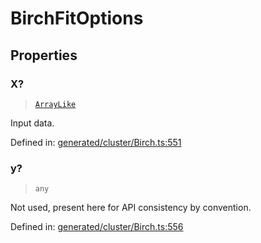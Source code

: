 # BirchFitOptions

## Properties

### X?

> [`ArrayLike`](../types/ArrayLike.md)

Input data.

Defined in:  [generated/cluster/Birch.ts:551](https://github.com/transitive-bullshit/scikit-learn-ts/blob/92ab806/packages/sklearn/src/generated/cluster/Birch.ts#L551)

### y?

> `any`

Not used, present here for API consistency by convention.

Defined in:  [generated/cluster/Birch.ts:556](https://github.com/transitive-bullshit/scikit-learn-ts/blob/92ab806/packages/sklearn/src/generated/cluster/Birch.ts#L556)
